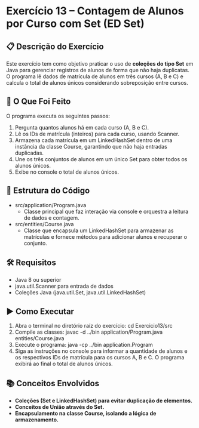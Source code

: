 # Exercício 13 – Contagem de Alunos por Curso com Set (ED Set)

## 📋 Descrição do Exercício
Este exercício tem como objetivo praticar o uso de **coleções do tipo Set** em Java para gerenciar registros de alunos de forma que não haja duplicatas. O programa lê dados de matrícula de alunos em três cursos (A, B e C) e calcula o total de alunos únicos considerando sobreposição entre cursos.

## 🧠 O Que Foi Feito
O programa executa os seguintes passos:

1. Pergunta quantos alunos há em cada curso (A, B e C).  
2. Lê os IDs de matrícula (inteiros) para cada curso, usando Scanner.  
3. Armazena cada matrícula em um LinkedHashSet<Integer> dentro de uma instância da classe Course, garantindo que não haja entradas duplicadas.  
4. Une os três conjuntos de alunos em um único Set para obter todos os alunos únicos.  
5. Exibe no console o total de alunos únicos.

## 📁 Estrutura do Código
- src/application/Program.java  
  - Classe principal que faz interação via console e orquestra a leitura de dados e contagem.  
- src/entities/Course.java  
  - Classe que encapsula um LinkedHashSet<Integer> para armazenar as matrículas e fornece métodos para adicionar alunos e recuperar o conjunto.

## 🛠️ Requisitos
- Java 8 ou superior  
- java.util.Scanner para entrada de dados  
- Coleções Java (java.util.Set, java.util.LinkedHashSet)

## ▶️ Como Executar
1. Abra o terminal no diretório raíz do exercício:
   cd Exercicio13/src
2. Compile as classes:
   javac -d ../bin application/Program.java entities/Course.java
3. Execute o programa:
   java -cp ../bin application.Program
4. Siga as instruções no console para informar a quantidade de alunos e os respectivos IDs de matrícula para os cursos A, B e C. O programa exibirá ao final o total de alunos únicos.

## 📚 Conceitos Envolvidos
- **Coleções (Set e LinkedHashSet) para evitar duplicação de elementos.**
- **Conceitos de União através do Set.** 
- **Encapsulamento na classe Course, isolando a lógica de armazenamento.** 
